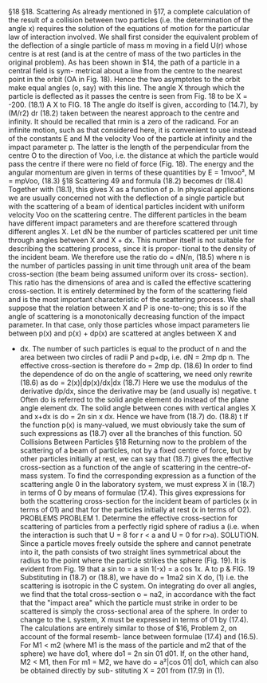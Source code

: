 §18
§18. Scattering
As already mentioned in §17, a complete calculation of the result of a
collision between two particles (i.e. the determination of the angle x) requires
the solution of the equations of motion for the particular law of interaction
involved.
We shall first consider the equivalent problem of the deflection of a single
particle of mass m moving in a field U(r) whose centre is at rest (and is at
the centre of mass of the two particles in the original problem).
As has been shown in $14, the path of a particle in a central field is sym-
metrical about a line from the centre to the nearest point in the orbit (OA
in Fig. 18). Hence the two asymptotes to the orbit make equal angles (o,
say) with this line. The angle X through which the particle is deflected as it
passes the centre is seen from Fig. 18 to be
X = -200.
(18.1)
A
X
to
FIG. 18
The angle do itself is given, according to (14.7), by
(M/r2) dr
(18.2)
taken between the nearest approach to the centre and infinity. It should be
recalled that rmin is a zero of the radicand.
For an infinite motion, such as that considered here, it is convenient to
use instead of the constants E and M the velocity Voo of the particle at infinity
and the impact parameter p. The latter is the length of the perpendicular
from the centre O to the direction of Voo, i.e. the distance at which the particle
would pass the centre if there were no field of force (Fig. 18). The energy
and the angular momentum are given in terms of these quantities by
E = 1mvoo²,
M = mpVoo,
(18.3)
§18
Scattering
49
and formula (18.2) becomes
dr
(18.4)
Together with (18.1), this gives X as a function of p.
In physical applications we are usually concerned not with the deflection
of a single particle but with the scattering of a beam of identical particles
incident with uniform velocity Voo on the scattering centre. The different
particles in the beam have different impact parameters and are therefore
scattered through different angles X. Let dN be the number of particles
scattered per unit time through angles between X and X + dx. This number
itself is not suitable for describing the scattering process, since it is propor-
tional to the density of the incident beam. We therefore use the ratio
do = dN/n,
(18.5)
where n is the number of particles passing in unit time through unit area of
the beam cross-section (the beam being assumed uniform over its cross-
section). This ratio has the dimensions of area and is called the effective
scattering cross-section. It is entirely determined by the form of the scattering
field and is the most important characteristic of the scattering process.
We shall suppose that the relation between X and P is one-to-one; this is
so if the angle of scattering is a monotonically decreasing function of the
impact parameter. In that case, only those particles whose impact parameters
lie between p(x) and p(x) + dp(x) are scattered at angles between X and
+ dx. The number of such particles is equal to the product of n and the
area between two circles of radii P and p+dp, i.e. dN = 2mp dp n. The
effective cross-section is therefore
do = 2mp dp.
(18.6)
In order to find the dependence of do on the angle of scattering, we need
only rewrite (18.6) as
do = 2(x)|dp(x)/dx|dx
(18.7)
Here we use the modulus of the derivative dp/dx, since the derivative may
be (and usually is) negative. t Often do is referred to the solid angle element
do instead of the plane angle element dx. The solid angle between cones
with vertical angles X and x+dx is do = 2n sin x dx. Hence we have from
(18.7)
do.
(18.8)
t If the function p(x) is many-valued, we must obviously take the sum of such expressions
as (18.7) over all the branches of this function.
50
Collisions Between Particles
§18
Returning now to the problem of the scattering of a beam of particles, not
by a fixed centre of force, but by other particles initially at rest, we can say
that (18.7) gives the effective cross-section as a function of the angle of
scattering in the centre-of-mass system. To find the corresponding expression
as a function of the scattering angle 0 in the laboratory system, we must
express X in (18.7) in terms of 0 by means of formulae (17.4). This gives
expressions for both the scattering cross-section for the incident beam of
particles (x in terms of 01) and that for the particles initially at rest (x in terms
of O2).
PROBLEMS
PROBLEM 1. Determine the effective cross-section for scattering of particles from a perfectly
rigid sphere of radius a (i.e. when the interaction is such that U = 8 for r < a and U = 0
for r>a).
SOLUTION. Since a particle moves freely outside the sphere and cannot penetrate into it,
the path consists of two straight lines symmetrical about the radius to the point where the
particle strikes the sphere (Fig. 19). It is evident from Fig. 19 that
a sin to = a sin 1(-x) = a cos 1x.
A
to
p
&
FIG. 19
Substituting in (18.7) or (18.8), we have
do = 1ma2 sin X do,
(1)
i.e. the scattering is isotropic in the C system. On integrating do over all angles, we find that
the total cross-section o = na2, in accordance with the fact that the "impact area" which the
particle must strike in order to be scattered is simply the cross-sectional area of the sphere.
In order to change to the L system, X must be expressed in terms of 01 by (17.4). The
calculations are entirely similar to those of $16, Problem 2, on account of the formal resemb-
lance between formulae (17.4) and (16.5). For M1 < m2 (where M1 is the mass of the particle
and m2 that of the sphere) we have
do1,
where do1 = 2n sin 01 d01. If, on the other hand, M2 < M1, then
For m1 = M2, we have do = a²|cos 01| do1, which can also be obtained directly by sub-
stituting X = 201 from (17.9) in (1).
